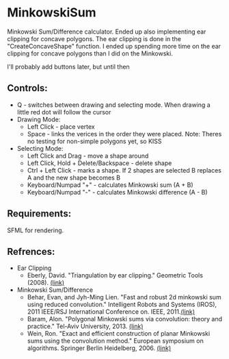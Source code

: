 # MinkowskiSum
Minkowski Sum/Difference calculator. Ended up also implementing ear clipping for concave polygons.
The ear clipping is done in the "CreateConcaveShape" function.
I ended up spending more time on the ear clipping for concave polygons than I did on the Minkowski.

I'll probably add buttons later, but until then

## Controls:
 * Q - switches between drawing and selecting mode. When drawing a little red dot will follow the cursor
 * Drawing Mode:
   * Left Click - place vertex
   * Space - links the verices in the order they were placed. Note: Theres no testing for non-simple polygons yet, so KISS
 * Selecting Mode:
   * Left Click and Drag - move a shape around
   * Left Click, Hold + Delete/Backspace - delete shape
   * Ctrl + Left Click - marks a shape. If 2 shapes are selected B replaces A and the new shape becomes B
   * Keyboard/Numpad "+" - calculates Minkowski sum (A + B)
   * Keyboard/Numpad "-" - calculates Minkowski difference (A - B)

## Requirements:

SFML for rendering.

## Refrences:
 * Ear Clipping
   * Eberly, David. "Triangulation by ear clipping." Geometric Tools (2008). [(link)](https://www.geometrictools.com/Documentation/TriangulationByEarClipping.pdf)
 * Minkowski Sum/Difference
   * Behar, Evan, and Jyh-Ming Lien. "Fast and robust 2d minkowski sum using reduced convolution." Intelligent Robots and Systems (IROS), 2011 IEEE/RSJ International Conference on. IEEE, 2011.[(link)](http://www.ams.sunysb.edu/~jsbm/fwcg10/papers/29.pdf)
   * Baram, Alon. "Polygonal Minkowski sums via convolution: theory and practice." Tel-Aviv University, 2013. [(link)](http://acg.cs.tau.ac.il/tau-members-area/general%20publications/m.sc.-theses/thesis-lienchapter.pdf)
   * Wein, Ron. "Exact and efficient construction of planar Minkowski sums using the convolution method." European symposium on algorithms. Springer Berlin Heidelberg, 2006. [(link)](https://pdfs.semanticscholar.org/b049/3b89b18d785ca81427404ec78d7ce6602ceb.pdf)
